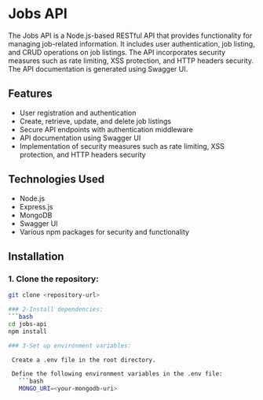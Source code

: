 # Jobs API

The Jobs API is a Node.js-based RESTful API that provides functionality for managing job-related information. It includes user authentication, job listing, and CRUD operations on job listings. The API incorporates security measures such as rate limiting, XSS protection, and HTTP headers security. The API documentation is generated using Swagger UI.

## Features

- User registration and authentication
- Create, retrieve, update, and delete job listings
- Secure API endpoints with authentication middleware
- API documentation using Swagger UI
- Implementation of security measures such as rate limiting, XSS protection, and HTTP headers security

## Technologies Used

- Node.js
- Express.js
- MongoDB
- Swagger UI
- Various npm packages for security and functionality

## Installation

### 1. Clone the repository:

   ```bash
   git clone <repository-url>

### 2-Install dependencies:
```bash
cd jobs-api
npm install

### 3-Set up environment variables:

    Create a .env file in the root directory.

    Define the following environment variables in the .env file:
      ```bash
      MONGO_URI=<your-mongodb-uri>


